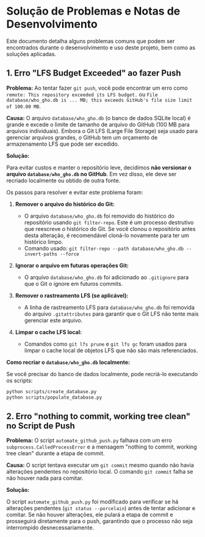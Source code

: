 # Solução de Problemas e Notas de Desenvolvimento

Este documento detalha alguns problemas comuns que podem ser encontrados durante o desenvolvimento e uso deste projeto, bem como as soluções aplicadas.

## 1. Erro "LFS Budget Exceeded" ao fazer Push

**Problema:** Ao tentar fazer `git push`, você pode encontrar um erro como `remote: This repository exceeded its LFS budget.` ou `File database/who_gho.db is ... MB; this exceeds GitHub's file size limit of 100.00 MB`.

**Causa:** O arquivo `database/who_gho.db` (o banco de dados SQLite local) é grande e excede o limite de tamanho de arquivo do GitHub (100 MB para arquivos individuais). Embora o Git LFS (Large File Storage) seja usado para gerenciar arquivos grandes, o GitHub tem um orçamento de armazenamento LFS que pode ser excedido.

**Solução:**

Para evitar custos e manter o repositório leve, decidimos **não versionar o arquivo `database/who_gho.db` no GitHub**. Em vez disso, ele deve ser recriado localmente ou obtido de outra fonte.

Os passos para resolver e evitar este problema foram:

1.  **Remover o arquivo do histórico do Git:**
    *   O arquivo `database/who_gho.db` foi removido do histórico do repositório usando `git filter-repo`. Este é um processo destrutivo que reescreve o histórico do Git. Se você clonou o repositório antes desta alteração, é recomendável cloná-lo novamente para ter um histórico limpo.
    *   Comando usado: `git filter-repo --path database/who_gho.db --invert-paths --force`

2.  **Ignorar o arquivo em futuras operações Git:**
    *   O arquivo `database/who_gho.db` foi adicionado ao `.gitignore` para que o Git o ignore em futuros commits.

3.  **Remover o rastreamento LFS (se aplicável):**
    *   A linha de rastreamento LFS para `database/who_gho.db` foi removida do arquivo `.gitattributes` para garantir que o Git LFS não tente mais gerenciar este arquivo.

4.  **Limpar o cache LFS local:**
    *   Comandos como `git lfs prune` e `git lfs gc` foram usados para limpar o cache local de objetos LFS que não são mais referenciados.

**Como recriar o `database/who_gho.db` localmente:**

Se você precisar do banco de dados localmente, pode recriá-lo executando os scripts:

```bash
python scripts/create_database.py
python scripts/populate_database.py
```

## 2. Erro "nothing to commit, working tree clean" no Script de Push

**Problema:** O script `automate_github_push.py` falhava com um erro `subprocess.CalledProcessError` e a mensagem "nothing to commit, working tree clean" durante a etapa de commit.

**Causa:** O script tentava executar um `git commit` mesmo quando não havia alterações pendentes no repositório local. O comando `git commit` falha se não houver nada para comitar.

**Solução:**

O script `automate_github_push.py` foi modificado para verificar se há alterações pendentes (`git status --porcelain`) antes de tentar adicionar e comitar. Se não houver alterações, ele pulará a etapa de commit e prosseguirá diretamente para o push, garantindo que o processo não seja interrompido desnecessariamente.
